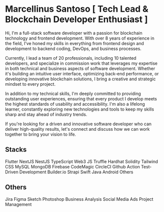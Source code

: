 # Marcellinus Santoso [ Tech Lead & Blockchain Developer Enthusiast ]
Hi, I'm a full-stack software developer with a passion for blockchain technology and frontend development. With over 8 years of experience in the field, I've honed my skills in everything from frontend design and development to backend coding, DevOps, and business processes.

Currently, I lead a team of 20 professionals, including 10 talented developers, and specialize in commission work that leverages my expertise in both technical and business aspects of software development. Whether it's building an intuitive user interface, optimizing back-end performance, or developing innovative blockchain solutions, I bring a creative and strategic mindset to every project.

In addition to my technical skills, I'm deeply committed to providing outstanding user experiences, ensuring that every product I develop meets the highest standards of usability and accessibility. I'm also a lifelong learner, constantly exploring new technologies and tools to keep my skills sharp and stay ahead of industry trends.

If you're looking for a driven and innovative software developer who can deliver high-quality results, let's connect and discuss how we can work together to bring your vision to life.

## Stacks
Flutter
NextJS
NestJS
TypeScript
Web3 JS
Truffle
Hardhat
Solidity
Tailwind CSS
MySQL
MongoDB
Firebase
CodeMagic
CircleCI
Github Action
Test-Driven Development
Builder.io
Strapi
Swift
Java Android
Others

## Others
Jira
Figma
Sketch
Photoshop
Business Analysis
Social Media Ads
Project Management